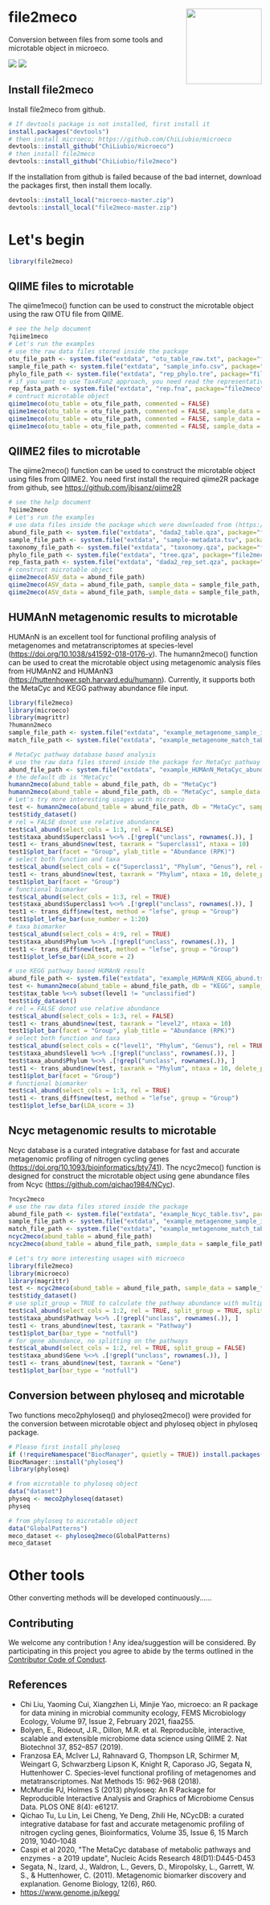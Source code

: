
# file2meco <a href="https://chiliubio.github.io/microeco_tutorial/"><img src="https://user-images.githubusercontent.com/20815519/128602544-78d53642-b445-4686-a22a-1ef3c0726ce7.png" width=150 align="right" ></a>

Conversion between files from some tools and microtable object in microeco.

![](https://img.shields.io/badge/Release-Ver0.1.0-blue.svg) ![](https://img.shields.io/badge/Test-Ver0.1.1-red.svg)



## Install file2meco

Install file2meco from github.

```r
# If devtools package is not installed, first install it
install.packages("devtools")
# then install microeco; https://github.com/ChiLiubio/microeco
devtools::install_github("ChiLiubio/microeco")
# then install file2meco
devtools::install_github("ChiLiubio/file2meco")
```

If the installation from github is failed because of the bad internet, download the packages first, then install them locally.

```r
devtools::install_local("microeco-master.zip")
devtools::install_local("file2meco-master.zip")
```

# Let's begin

```r
library(file2meco)
```


## QIIME files to microtable

The qiime1meco() function can be used to construct the microtable object using the raw OTU file from QIIME.


```r
# see the help document
?qiime1meco
# Let's run the examples
# use the raw data files stored inside the package
otu_file_path <- system.file("extdata", "otu_table_raw.txt", package="file2meco")
sample_file_path <- system.file("extdata", "sample_info.csv", package="file2meco")
phylo_file_path <- system.file("extdata", "rep_phylo.tre", package="file2meco")
# if you want to use Tax4Fun2 approach, you need read the representative sequences and add it to the microtable object.
rep_fasta_path <- system.file("extdata", "rep.fna", package="file2meco")
# contruct microtable object
qiime1meco(otu_table = otu_file_path, commented = FALSE)
qiime1meco(otu_table = otu_file_path, commented = FALSE, sample_data = sample_file_path)
qiime1meco(otu_table = otu_file_path, commented = FALSE, sample_data = sample_file_path, phylo_tree = phylo_file_path)
qiime1meco(otu_table = otu_file_path, commented = FALSE, sample_data = sample_file_path, phylo_tree = phylo_file_path, rep_fasta = rep_fasta_path)
```



## QIIME2 files to microtable

The qiime2meco() function can be used to construct the microtable object using files from QIIME2.
You need first install the required qiime2R package from github, see https://github.com/jbisanz/qiime2R


```r
# see the help document
?qiime2meco
# Let's run the examples
# use data files inside the package which were downloaded from (https://docs.qiime2.org/2020.8/tutorials/pd-mice/).
abund_file_path <- system.file("extdata", "dada2_table.qza", package="file2meco")
sample_file_path <- system.file("extdata", "sample-metadata.tsv", package="file2meco")
taxonomy_file_path <- system.file("extdata", "taxonomy.qza", package="file2meco")
phylo_file_path <- system.file("extdata", "tree.qza", package="file2meco")
rep_fasta_path <- system.file("extdata", "dada2_rep_set.qza", package="file2meco")
# construct microtable object
qiime2meco(ASV_data = abund_file_path)
qiime2meco(ASV_data = abund_file_path, sample_data = sample_file_path, taxonomy_data = taxonomy_file_path)
qiime2meco(ASV_data = abund_file_path, sample_data = sample_file_path, taxonomy_data = taxonomy_file_path, phylo_tree = phylo_file_path, rep_fasta = rep_fasta_path)
```


## HUMAnN metagenomic results to microtable

HUMAnN is an excellent tool for functional profiling analysis of metagenomes and metatranscriptomes at species-level (https://doi.org/10.1038/s41592-018-0176-y).
The humann2meco() function can be used to creat the microtable object using metagenomic analysis files from HUMAnN2 and HUMAnN3 (https://huttenhower.sph.harvard.edu/humann).
Currently, it supports both the MetaCyc and KEGG pathway abundance file input.


```r
library(file2meco)
library(microeco)
library(magrittr)
?humann2meco
sample_file_path <- system.file("extdata", "example_metagenome_sample_info.tsv", package="file2meco")
match_file_path <- system.file("extdata", "example_metagenome_match_table.tsv", package="file2meco")

# MetaCyc pathway database based analysis
# use the raw data files stored inside the package for MetaCyc pathway database based analysis
abund_file_path <- system.file("extdata", "example_HUMAnN_MetaCyc_abund.tsv", package="file2meco")
# the default db is "MetaCyc"
humann2meco(abund_table = abund_file_path, db = "MetaCyc")
humann2meco(abund_table = abund_file_path, db = "MetaCyc", sample_data = sample_file_path, match_table = match_file_path)
# Let's try more interesting usages with microeco
test <- humann2meco(abund_table = abund_file_path, db = "MetaCyc", sample_data = sample_file_path, match_table = match_file_path)
test$tidy_dataset()
# rel = FALSE donot use relative abundance
test$cal_abund(select_cols = 1:3, rel = FALSE)
test$taxa_abund$Superclass1 %<>% .[!grepl("unclass", rownames(.)), ]
test1 <- trans_abund$new(test, taxrank = "Superclass1", ntaxa = 10)
test1$plot_bar(facet = "Group", ylab_title = "Abundance (RPK)")
# select both function and taxa
test$cal_abund(select_cols = c("Superclass1", "Phylum", "Genus"), rel = TRUE)
test1 <- trans_abund$new(test, taxrank = "Phylum", ntaxa = 10, delete_part_prefix = T)
test1$plot_bar(facet = "Group")
# functional biomarker
test$cal_abund(select_cols = 1:3, rel = TRUE)
test$taxa_abund$Superclass1 %<>% .[!grepl("unclass", rownames(.)), ]
test1 <- trans_diff$new(test, method = "lefse", group = "Group")
test1$plot_lefse_bar(use_number = 1:20)
# taxa biomarker
test$cal_abund(select_cols = 4:9, rel = TRUE)
test$taxa_abund$Phylum %<>% .[!grepl("unclass", rownames(.)), ]
test1 <- trans_diff$new(test, method = "lefse", group = "Group")
test1$plot_lefse_bar(LDA_score = 2)
```


```r
# use KEGG pathway based HUMAnN result
abund_file_path <- system.file("extdata", "example_HUMAnN_KEGG_abund.tsv", package="file2meco")
test <- humann2meco(abund_table = abund_file_path, db = "KEGG", sample_data = sample_file_path, match_table = match_file_path)
test$tax_table %<>% subset(level1 != "unclassified")
test$tidy_dataset()
# rel = FALSE donot use relative abundance
test$cal_abund(select_cols = 1:3, rel = FALSE)
test1 <- trans_abund$new(test, taxrank = "level2", ntaxa = 10)
test1$plot_bar(facet = "Group", ylab_title = "Abundance (RPK)")
# select both function and taxa
test$cal_abund(select_cols = c("level1", "Phylum", "Genus"), rel = TRUE)
test$taxa_abund$level1 %<>% .[!grepl("unclass", rownames(.)), ]
test$taxa_abund$Phylum %<>% .[!grepl("unclass", rownames(.)), ]
test1 <- trans_abund$new(test, taxrank = "Phylum", ntaxa = 10, delete_part_prefix = T)
test1$plot_bar(facet = "Group")
# functional biomarker
test$cal_abund(select_cols = 1:3, rel = TRUE)
test1 <- trans_diff$new(test, method = "lefse", group = "Group")
test1$plot_lefse_bar(LDA_score = 3)
```

## Ncyc metagenomic results to microtable

Ncyc database is a curated integrative database for fast and accurate metagenomic profiling of nitrogen cycling genes (https://doi.org/10.1093/bioinformatics/bty741).
The ncyc2meco() function is designed for construct the microtable object using gene abundance files from Ncyc (https://github.com/qichao1984/NCyc).


```r
?ncyc2meco
# use the raw data files stored inside the package
abund_file_path <- system.file("extdata", "example_Ncyc_table.tsv", package="file2meco")
sample_file_path <- system.file("extdata", "example_metagenome_sample_info.tsv", package="file2meco")
match_file_path <- system.file("extdata", "example_metagenome_match_table.tsv", package="file2meco")
ncyc2meco(abund_table = abund_file_path)
ncyc2meco(abund_table = abund_file_path, sample_data = sample_file_path, match_table = match_file_path)
```

```r
# Let's try more interesting usages with microeco
library(file2meco)
library(microeco)
library(magrittr)
test <- ncyc2meco(abund_table = abund_file_path, sample_data = sample_file_path, match_table = match_file_path)
test$tidy_dataset()
# use split_group = TRUE to calculate the pathway abundance with multipe map correspondance
test$cal_abund(select_cols = 1:2, rel = TRUE, split_group = TRUE, split_column = "Pathway")
test$taxa_abund$Pathway %<>% .[!grepl("unclass", rownames(.)), ]
test1 <- trans_abund$new(test, taxrank = "Pathway")
test1$plot_bar(bar_type = "notfull")
# for gene abundance, no splitting on the pathways
test$cal_abund(select_cols = 1:2, rel = TRUE, split_group = FALSE)
test$taxa_abund$Gene %<>% .[!grepl("unclass", rownames(.)), ]
test1 <- trans_abund$new(test, taxrank = "Gene")
test1$plot_bar(bar_type = "notfull")
```

## Conversion between phyloseq and microtable
Two functions meco2phyloseq() and phyloseq2meco() were provided for the conversion between microtable object and phyloseq object in phyloseq package.

```r
# Please first install phyloseq
if (!requireNamespace("BiocManager", quietly = TRUE)) install.packages("BiocManager")
BiocManager::install("phyloseq")
library(phyloseq)
```

```r
# from microtable to phyloseq object
data("dataset")
physeq <- meco2phyloseq(dataset)
physeq
```

```r
# from phyloseq to microtable object
data("GlobalPatterns")
meco_dataset <- phyloseq2meco(GlobalPatterns)
meco_dataset
```


# Other tools

Other converting methods will be developed continuously......  

## Contributing

We welcome any contribution \! 
Any idea/suggestion will be considered.
By participating in this project you agree to abide by the terms outlined in the [Contributor Code of Conduct](CONDUCT.md).



## References
  - Chi Liu, Yaoming Cui, Xiangzhen Li, Minjie Yao, microeco: an R package for data mining in microbial community ecology, FEMS Microbiology Ecology, Volume 97, Issue 2, February 2021, fiaa255.
  - Bolyen, E., Rideout, J.R., Dillon, M.R. et al. Reproducible, interactive, scalable and extensible microbiome data science using QIIME 2. Nat Biotechnol 37, 852–857 (2019).
  - Franzosa EA, McIver LJ, Rahnavard G, Thompson LR, Schirmer M, Weingart G, Schwarzberg Lipson K, Knight R, Caporaso JG, Segata N, Huttenhower C. Species-level functional profiling of metagenomes and metatranscriptomes. Nat Methods 15: 962-968 (2018).
  - McMurdie PJ, Holmes S (2013) phyloseq: An R Package for Reproducible Interactive Analysis and Graphics of Microbiome Census Data. PLOS ONE 8(4): e61217. 
  - Qichao Tu, Lu Lin, Lei Cheng, Ye Deng, Zhili He, NCycDB: a curated integrative database for fast and accurate metagenomic profiling of nitrogen cycling genes, Bioinformatics, Volume 35, Issue 6, 15 March 2019, 1040–1048
  - Caspi et al 2020, "The MetaCyc database of metabolic pathways and enzymes - a 2019 update", Nucleic Acids Research 48(D1):D445-D453
  - Segata, N., Izard, J., Waldron, L., Gevers, D., Miropolsky, L., Garrett, W. S., & Huttenhower, C. (2011). Metagenomic biomarker discovery and explanation. Genome Biology, 12(6), R60.
  - https://www.genome.jp/kegg/
